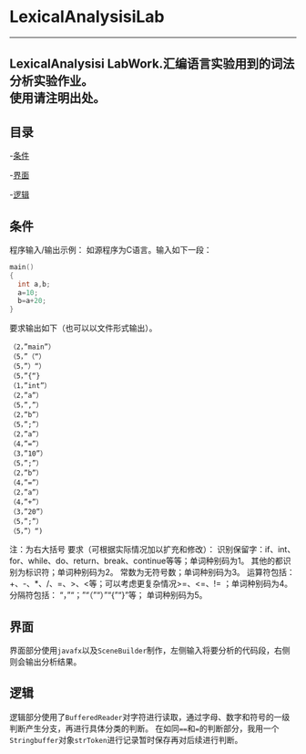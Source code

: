 # LexicalAnalysisiLab
---
LexicalAnalysisi LabWork.汇编语言实验用到的词法分析实验作业。  
使用请注明出处。
---

## 目录

-[条件](#条件)

-[界面](#界面)

-[逻辑](#逻辑)


<span id="条件">

## 条件
程序输入/输出示例：
如源程序为C语言。输入如下一段：
```c
main()
{
  int a,b;
  a=10;
  b=a+20;
}
```
要求输出如下（也可以以文件形式输出）。
```
（2，”main”）
（5，”（“）
（5，”）“）
（5，”{“}
（1，”int”）
（2，”a”）
（5，”,”）
（2，”b”）
（5，”;”）
（2，”a”）
（4，”=”）
（3，”10”）
（5，”;”）
（2，”b”）
（4，”=”）
（2，”a”）
（4，”+”）
（3，”20”）
（5，”;”）
（5，”）“)
```
注：为右大括号
要求（可根据实际情况加以扩充和修改）：
识别保留字：if、int、for、while、do、return、break、continue等等；单词种别码为1。
其他的都识别为标识符；单词种别码为2。
常数为无符号数；单词种别码为3。
运算符包括：+、-、*、/、=、>、<等；可以考虑更复杂情况>=、<=、!= ；单词种别码为4。
分隔符包括： “，”“；”“（”“）”“{”“}”等； 单词种别码为5。

<span id="界面">

## 界面
界面部分使用`javafx`以及`SceneBuilder`制作，左侧输入将要分析的代码段，右侧则会输出分析结果。

<span id="逻辑">

## 逻辑
逻辑部分使用了`BufferedReader`对字符进行读取，通过字母、数字和符号的一级判断产生分支，再进行具体分类的判断。
在如同`==`和`=`的判断部分，我用一个`Stringbuffer`对象`strToken`进行记录暂时保存再对后续进行判断。

